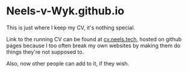 # Neels-v-Wyk.github.io
This is just where I keep my CV, it's nothing special.

Link to the running CV can be found at [cv.neels.tech](https://cv.neels.tech), hosted on github pages because I too often break my own websites by making them do things they're not supposed to.

Also, now other people can add to it, if they wish.
